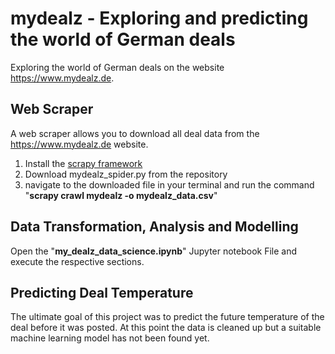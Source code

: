 # mydealz - Exploring and predicting the world of German deals
Exploring the world of German deals on the website https://www.mydealz.de.

## Web Scraper
A web scraper allows you to download all deal data from the https://www.mydealz.de website. 

1) Install the [scrapy framework](https://scrapy.org)
2) Download mydealz_spider.py from the repository
3) navigate to the downloaded file in your terminal and run the command "**scrapy crawl mydealz -o mydealz_data.csv**"

## Data Transformation, Analysis and Modelling 
Open the "**my_dealz_data_science.ipynb**" Jupyter notebook File and execute the respective sections.

## Predicting Deal Temperature
The ultimate goal of this project was to predict the future temperature of the deal before it was posted. At this point the data is cleaned up but a suitable machine learning model has not been found yet.
